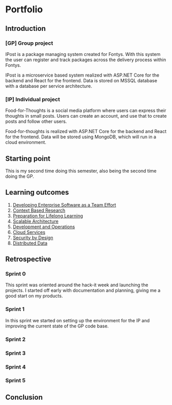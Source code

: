 # Portfolio

## Introduction

[How to read this portfolio]: #

### [GP] Group project

IPost is a package managing system created for Fontys. With this system the user can register and track packages across the delivery process within Fontys.

IPost is a microservice based system realized with ASP.NET Core for the backend and React for the frontend. Data is stored on MSSQL database with a database per service architecture.

### [IP] Individual project

Food-for-Thoughts is a social media platform where users can express their thoughts in small posts. Users can create an account, and use that to create posts and follow other users.

Food-for-thoughts is realized with ASP.NET Core for the backend and React for the frontend. Data will be stored using MongoDB, which will run in a cloud environment.

## Starting point

This is my second time doing this semester, also being the second time doing the GP. 

## Learning outcomes

1. [Developing Enterprise Software as a Team Effort](./outcome_1.md)
1. [Context Based Research](./outcome_2.md)
1. [Preparation for Lifelong Learning](./outcome_3.md)
1. [Scalable Architecture](./outcome_4.md)
1. [Development and Operations](./outcome_5.md)
1. [Cloud Services](./outcome_6.md)
1. [Security by Design](./outcome_7.md)
1. [Distributed Data](./outcome_8.md)

## Retrospective

### Sprint 0

This sprint was oriented around the hack-it week and launching the projects. I started off early with documentation and planning, giving me a good start on my products.

### Sprint 1

In this sprint we started on setting up the environment for the IP and improving the current state of the GP code base. 

### Sprint 2

[Do at the end of sprint 2]: #

### Sprint 3

[Do at the end of sprint 3]: #

### Sprint 4

[Do at the end of sprint 4]: #

### Sprint 5

[Do at the end of sprint 5]: #

## Conclusion

[Do at the end of semester]: #

